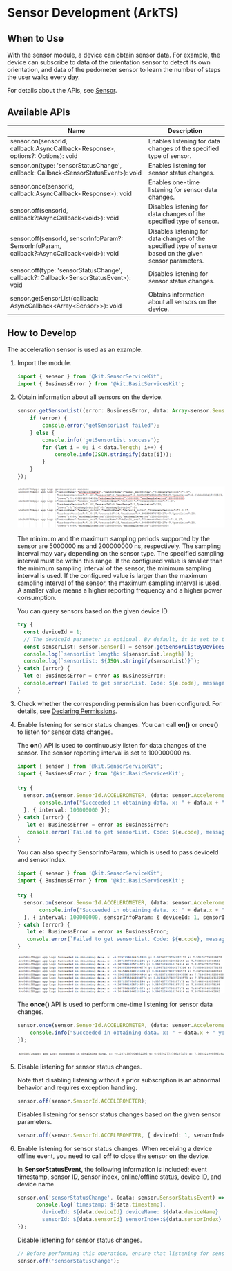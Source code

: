 # Sensor Development (ArkTS)


## When to Use

With the sensor module, a device can obtain sensor data. For example, the device can subscribe to data of the orientation sensor to detect its own orientation, and data of the pedometer sensor to learn the number of steps the user walks every day.

For details about the APIs, see [Sensor](../../reference/apis-sensor-service-kit/js-apis-sensor.md).


## Available APIs

| Name| Description                             |
| -------- |---------------------------------|
| sensor.on(sensorId, callback:AsyncCallback&lt;Response&gt;, options?: Options): void | Enables listening for data changes of the specified type of sensor.                   |
| sensor.on(type: 'sensorStatusChange', callback: Callback&lt;SensorStatusEvent&gt;): void | Enables listening for sensor status changes.|
| sensor.once(sensorId, callback:AsyncCallback&lt;Response&gt;): void | Enables one-time listening for sensor data changes.                   |
| sensor.off(sensorId, callback?:AsyncCallback&lt;void&gt;): void | Disables listening for data changes of the specified type of sensor.                    |
| sensor.off(sensorId, sensorInfoParam?: SensorInfoParam, callback?:AsyncCallback&lt;void&gt;): void | Disables listening for data changes of the specified type of sensor based on the given sensor parameters.            |
| sensor.off(type: 'sensorStatusChange', callback?: Callback&lt;SensorStatusEvent&gt;): void | Disables listening for sensor status changes.             |
| sensor.getSensorList(callback: AsyncCallback\<Array\<Sensor>>): void| Obtains information about all sensors on the device.                 |


## How to Develop

The acceleration sensor is used as an example.

1. Import the module.

   ```ts
   import { sensor } from '@kit.SensorServiceKit';
   import { BusinessError } from '@kit.BasicServicesKit';
   ```

2. Obtain information about all sensors on the device.

    ```ts    
    sensor.getSensorList((error: BusinessError, data: Array<sensor.Sensor>) => {
        if (error) {
            console.error('getSensorList failed');
        } else {
            console.info('getSensorList success');
            for (let i = 0; i < data.length; i++) {
                console.info(JSON.stringify(data[i]));
            }
        }
    });
    ```

    ![](figures/001.png)

    The minimum and the maximum sampling periods supported by the sensor are 5000000 ns and 200000000 ns, respectively. The sampling interval may vary depending on the sensor type. The specified sampling interval must be within this range. If the configured value is smaller than the minimum sampling interval of the sensor, the minimum sampling interval is used. If the configured value is larger than the maximum sampling interval of the sensor, the maximum sampling interval is used. A smaller value means a higher reporting frequency and a higher power consumption.

    You can query sensors based on the given device ID.
    ```ts
    try {
      const deviceId = 1;
      // The deviceId parameter is optional. By default, it is set to the ID of the local device.
      const sensorList: sensor.Sensor[] = sensor.getSensorListByDeviceSync(deviceId);
      console.log(`sensorList length: ${sensorList.length}`);
      console.log(`sensorList: ${JSON.stringify(sensorList)}`);
    } catch (error) {
      let e: BusinessError = error as BusinessError;
      console.error(`Failed to get sensorList. Code: ${e.code}, message: ${e.message}`);
    }
    ```

3. Check whether the corresponding permission has been configured. For details, see [Declaring Permissions](../../security/AccessToken/declare-permissions.md).

4. Enable listening for sensor status changes. You can call **on()** or **once()** to listen for sensor data changes.

   The **on()** API is used to continuously listen for data changes of the sensor. The sensor reporting interval is set to 100000000 ns.

   ```ts
   import { sensor } from '@kit.SensorServiceKit';
   import { BusinessError } from '@kit.BasicServicesKit';

   try { 
     sensor.on(sensor.SensorId.ACCELEROMETER, (data: sensor.AccelerometerResponse) => {
          console.info("Succeeded in obtaining data. x: " + data.x + " y: " + data.y + " z: " + data.z);
     }, { interval: 100000000 });
   } catch (error) {
      let e: BusinessError = error as BusinessError;
      console.error(`Failed to get sensorList. Code: ${e.code}, message: ${e.message}`);
   }
   ```

   You can also specify SensorInfoParam, which is used to pass deviceId and sensorIndex.
   ```ts 
   import { sensor } from '@kit.SensorServiceKit';
   import { BusinessError } from '@kit.BasicServicesKit';
    
   try {
     sensor.on(sensor.SensorId.ACCELEROMETER, (data: sensor.AccelerometerResponse) => {
          console.info("Succeeded in obtaining data. x: " + data.x + " y: " + data.y + " z: " + data.z);
     }, { interval: 100000000, sensorInfoParam: { deviceId: 1, sensorIndex: 3 } });
   } catch (error) {
      let e: BusinessError = error as BusinessError;
      console.error(`Failed to get sensorList. Code: ${e.code}, message: ${e.message}`);
   }
   ```

    ![](figures/002.png)

   The **once()** API is used to perform one-time listening for sensor data changes.

   ```ts
   sensor.once(sensor.SensorId.ACCELEROMETER, (data: sensor.AccelerometerResponse) => {
       console.info("Succeeded in obtaining data. x: " + data.x + " y: " + data.y + " z: " + data.z);
   });
   ```

   ![](figures/003.png)

5. Disable listening for sensor status changes.

    Note that disabling listening without a prior subscription is an abnormal behavior and requires exception handling.
    ```ts
    sensor.off(sensor.SensorId.ACCELEROMETER);
    ```

    Disables listening for sensor status changes based on the given sensor parameters.
    ```ts
    sensor.off(sensor.SensorId.ACCELEROMETER, { deviceId: 1, sensorIndex: 3 });
    ```

6. Enable listening for sensor status changes. When receiving a device offline event, you need to call **off** to close the sensor on the device.

    In **SensorStatusEvent**, the following information is included: event timestamp, sensor ID, sensor index, online/offline status, device ID, and device name.
    ```ts
    sensor.on('sensorStatusChange', (data: sensor.SensorStatusEvent) => {
          console.log(`timestamp: ${data.timestamp},
            deviceId: ${data.deviceId} deviceName: ${data.deviceName}
            sensorId: ${data.sensorId} sensorIndex:${data.sensorIndex} isSensorOnline: ${data.isSensorOnline}`)
    });
    ```

    Disable listening for sensor status changes.
    ```ts
    // Before performing this operation, ensure that listening for sensor status changes has been enabled.
    sensor.off('sensorStatusChange');
    ```
